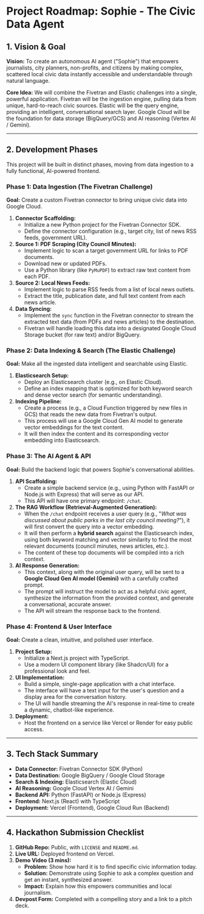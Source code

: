 # Project Roadmap: Sophie - The Civic Data Agent

## 1. Vision & Goal

**Vision:** To create an autonomous AI agent ("Sophie") that empowers journalists, city planners, non-profits, and citizens by making complex, scattered local civic data instantly accessible and understandable through natural language.

**Core Idea:** We will combine the Fivetran and Elastic challenges into a single, powerful application. Fivetran will be the ingestion engine, pulling data from unique, hard-to-reach civic sources. Elastic will be the query engine, providing an intelligent, conversational search layer. Google Cloud will be the foundation for data storage (BigQuery/GCS) and AI reasoning (Vertex AI / Gemini).

---

## 2. Development Phases

This project will be built in distinct phases, moving from data ingestion to a fully functional, AI-powered frontend.

### Phase 1: Data Ingestion (The Fivetran Challenge)

**Goal:** Create a custom Fivetran connector to bring unique civic data into Google Cloud.

1.  **Connector Scaffolding:**
    -   Initialize a new Python project for the Fivetran Connector SDK.
    -   Define the connector configuration (e.g., target city, list of news RSS feeds, government URL).
2.  **Source 1: PDF Scraping (City Council Minutes):**
    -   Implement logic to scan a target government URL for links to PDF documents.
    -   Download new or updated PDFs.
    -   Use a Python library (like `PyMuPDF`) to extract raw text content from each PDF.
3.  **Source 2: Local News Feeds:**
    -   Implement logic to parse RSS feeds from a list of local news outlets.
    -   Extract the title, publication date, and full text content from each news article.
4.  **Data Syncing:**
    -   Implement the `sync` function in the Fivetran connector to stream the extracted text data (from PDFs and news articles) to the destination.
    -   Fivetran will handle loading this data into a designated Google Cloud Storage bucket (for raw text) and/or BigQuery.

### Phase 2: Data Indexing & Search (The Elastic Challenge)

**Goal:** Make all the ingested data intelligent and searchable using Elastic.

1.  **Elasticsearch Setup:**
    -   Deploy an Elasticsearch cluster (e.g., on Elastic Cloud).
    -   Define an index mapping that is optimized for both keyword search and dense vector search (for semantic understanding).
2.  **Indexing Pipeline:**
    -   Create a process (e.g., a Cloud Function triggered by new files in GCS) that reads the new data from Fivetran's output.
    -   This process will use a Google Cloud Gen AI model to generate vector embeddings for the text content.
    -   It will then index the content and its corresponding vector embedding into Elasticsearch.

### Phase 3: The AI Agent & API

**Goal:** Build the backend logic that powers Sophie's conversational abilities.

1.  **API Scaffolding:**
    -   Create a simple backend service (e.g., using Python with FastAPI or Node.js with Express) that will serve as our API.
    -   This API will have one primary endpoint: `/chat`.
2.  **The RAG Workflow (Retrieval-Augmented Generation):**
    -   When the `/chat` endpoint receives a user query (e.g., "*What was discussed about public parks in the last city council meeting?*"), it will first convert the query into a vector embedding.
    -   It will then perform a **hybrid search** against the Elasticsearch index, using both keyword matching and vector similarity to find the most relevant documents (council minutes, news articles, etc.).
    -   The content of these top documents will be compiled into a rich context.
3.  **AI Response Generation:**
    -   This context, along with the original user query, will be sent to a **Google Cloud Gen AI model (Gemini)** with a carefully crafted prompt.
    -   The prompt will instruct the model to act as a helpful civic agent, synthesize the information from the provided context, and generate a conversational, accurate answer.
    -   The API will stream the response back to the frontend.

### Phase 4: Frontend & User Interface

**Goal:** Create a clean, intuitive, and polished user interface.

1.  **Project Setup:**
    -   Initialize a Next.js project with TypeScript.
    -   Use a modern UI component library (like Shadcn/UI) for a professional look and feel.
2.  **UI Implementation:**
    -   Build a simple, single-page application with a chat interface.
    -   The interface will have a text input for the user's question and a display area for the conversation history.
    -   The UI will handle streaming the AI's response in real-time to create a dynamic, chatbot-like experience.
3.  **Deployment:**
    -   Host the frontend on a service like Vercel or Render for easy public access.

---

## 3. Tech Stack Summary

-   **Data Connector:** Fivetran Connector SDK (Python)
-   **Data Destination:** Google BigQuery / Google Cloud Storage
-   **Search & Indexing:** Elasticsearch (Elastic Cloud)
-   **AI Reasoning:** Google Cloud Vertex AI / Gemini
-   **Backend API:** Python (FastAPI) or Node.js (Express)
-   **Frontend:** Next.js (React) with TypeScript
-   **Deployment:** Vercel (Frontend), Google Cloud Run (Backend)

---

## 4. Hackathon Submission Checklist

1.  **GitHub Repo:** Public, with `LICENSE` and `README.md`.
2.  **Live URL:** Deployed frontend on Vercel.
3.  **Demo Video (3 mins):**
    -   **Problem:** Show how hard it is to find specific civic information today.
    -   **Solution:** Demonstrate using Sophie to ask a complex question and get an instant, synthesized answer.
    -   **Impact:** Explain how this empowers communities and local journalism.
4.  **Devpost Form:** Completed with a compelling story and a link to a pitch deck.
